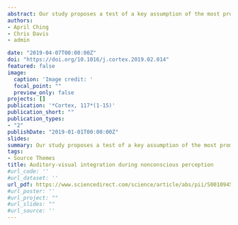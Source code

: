 ```yaml
---
abstract: Our study proposes a test of a key assumption of the most prominent model of consciousness – the global workspace (GWS) model (e.g., Baars, 2002, 2005, 2007; Dehaene & Naccache, 2001; Mudrik, Faivre, & Koch, 2014). This assumption is that multimodal integration requires consciousness; however, few studies have explicitly tested if integration can occur between nonconscious information from different modalities. The proposed study examined whether a classic indicator of multimodal integration – the McGurk effect – can be elicited with subliminal auditory–visual speech stimuli. We used a masked speech priming paradigm developed by Kouider and Dupoux (2005) in conjunction with continuous flash suppression (CFS; Tsuchiya & Koch, 2005), a binocular rivalry technique for presenting video stimuli subliminally. Applying these techniques together, we carried out two experiments in which participants categorised auditory syllable targets which were preceded by subliminal auditory–visual (AV) speech primes. Subliminal AV primes were either illusion-inducing (McGurk) or illusion-neutral (Incongruent) combinations of speech stimuli. In Experiment 1, the categorisation of the syllable target (“pa”) was facilitated by the same syllable prime when it was part of a McGurk combination (auditory “pa” and visual “ka”) but not when part of an Incongruent combination (auditory “pa” and visual “wa”). This dependency on specific AV combinations indicated a nonconscious AV interaction. Experiment 2 presented a different syllable target (“ta”) which matched the predicted illusory outcome of the McGurk combination – here, both the McGurk combination (auditory “pa” and visual “ka”) and the Incongruent combination (auditory “ta” and visual “ka”) failed to facilitate target categorisation. The combined results of both Experiments demonstrate a type of nonconscious multimodal interaction that is distinct from integration – it allows unimodal information that is compatible for integration (i.e., McGurk combinations) to persist and influence later processes, but does not actually combine and alter that information. As the GWS model does not account for non-integrative multimodal interactions, this places some pressure on such models of consciousness.
authors:
- April Ching
- Chris Davis
- admin

date: "2019-04-07T00:00:00Z"
doi: "https://doi.org/10.1016/j.cortex.2019.02.014"
featured: false
image:
  caption: 'Image credit: '
  focal_point: ""
  preview_only: false
projects: []
publication: '*Cortex, 117*(1-15)'
publication_short: ""
publication_types:
- "2"
publishDate: "2019-01-01T00:00:00Z"
slides: 
summary: Our study proposes a test of a key assumption of the most prominent model of consciousness – the global workspace (GWS) model (e.g., Baars, 2002, 2005, 2007; Dehaene & Naccache, 2001; Mudrik, Faivre, & Koch, 2014).
tags:
- Source Themes
title: Auditory-visual integration during nonconscious perception
#url_code: ''
#url_dataset: ''
url_pdf: https://www.sciencedirect.com/science/article/abs/pii/S0010945219300668
#url_poster: ''
#url_project: ""
#url_slides: ""
#url_source: ''
---
```



